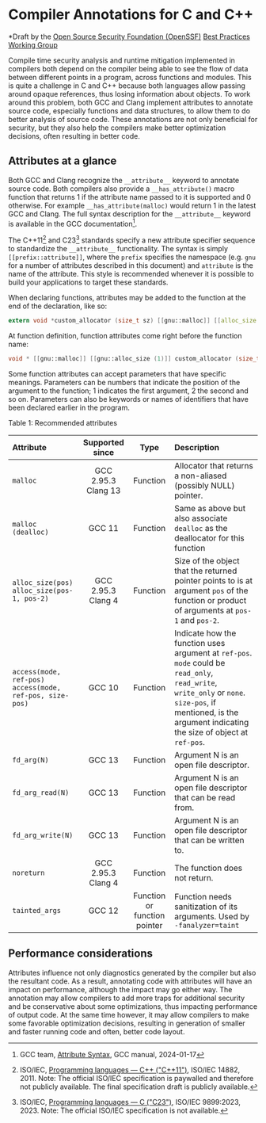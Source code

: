 # Compiler Annotations for C and C++

*Draft by the [Open Source Security Foundation (OpenSSF)](https://openssf.org) [Best Practices Working Group](https://best.openssf.org/)

Compile time security analysis and runtime mitigation implemented in compilers both depend on the compiler being able to see the flow of data between different points in a program, across functions and modules. This is quite a challenge in C and C++ because both languages allow passing around opaque references, thus losing information about objects.  To work around this problem, both GCC and Clang implement attributes to annotate source code, especially functions and data structures, to allow them to do better analysis of source code.  These annotations are not only beneficial for security, but they also help the compilers make better optimization decisions, often resulting in better code.

## Attributes at a glance

Both GCC and Clang recognize the `__attribute__` keyword to annotate source code.  Both compilers also provide a `__has_attribute()` macro function that returns 1 if the attribute name passed to it is supported and 0 otherwise.  For example `__has_attribute(malloc)` would return 1 in the latest GCC and Clang.  The full syntax description for the `__attribute__` keyword is available in the GCC documentation[^GCCATTR].

The C++11[^CPP11] and C23[^C23] standards specify a new attribute specifier sequence to standardize the `__attribute__` functionality. The syntax is simply `[[prefix::attribute]]`, where the `prefix` specifies the namespace (e.g. `gnu` for a number of attributes described in this document) and `attribute` is the name of the attribute. This style is recommended whenever it is possible to build your applications to target these standards.

When declaring functions, attributes may be added to the function at the end of the declaration, like so:

~~~c
extern void *custom_allocator (size_t sz) [[gnu::malloc]] [[alloc_size (1)]];
~~~

At function definition, function attributes come right before the function name:

~~~c
void * [[gnu::malloc]] [[gnu::alloc_size (1)]] custom_allocator (size_t sz);
~~~

Some function attributes can accept parameters that have specific meanings.  Parameters can be numbers that indicate the position of the argument to the function; 1 indicates the first argument, 2 the second and so on.  Parameters can also be keywords or names of identifiers that have been declared earlier in the program.

Table 1: Recommended attributes

| Attribute                                                      | Supported since         | Type                         | Description                                                                                                                                                                                                      |
|:-------------------------------------------------------------- |:-----------------------:|:----------------------------:|:---------------------------------------------------------------------------------------------------------------------------------------------------------------------------------------------------------------- |
| `malloc`                                                       | GCC 2.95.3<br/>Clang 13 | Function                     | Allocator that returns a non-aliased (possibly NULL) pointer.                                                                                                                                                    |
| `malloc (dealloc)`                                             | GCC 11                  | Function                     | Same as above but also associate `dealloc` as the deallocator for this function                                                                                                                                  |
| `alloc_size(pos)`<br/>`alloc_size(pos-1, pos-2)`               | GCC 2.95.3<br/>Clang 4  | Function                     | Size of the object that the returned pointer points to is at argument `pos` of the function or product of arguments at `pos-1` and `pos-2`.                                                                      |
| `access(mode, ref-pos)`<br/>`access(mode, ref-pos, size-pos)`  | GCC 10                  | Function                     | Indicate how the function uses argument at `ref-pos`.  `mode` could be `read_only`, `read_write`, `write_only` or `none`.  `size-pos`, if mentioned, is the argument indicating the size of object at `ref-pos`. |
| `fd_arg(N)`                                                    | GCC 13                  | Function                     | Argument N is an open file descriptor.                                                                                                                                                                           |
| `fd_arg_read(N)`                                               | GCC 13                  | Function                     | Argument N is an open file descriptor that can be read from.                                                                                                                                                     |
| `fd_arg_write(N)`                                              | GCC 13                  | Function                     | Argument N is an open file descriptor that can be written to.                                                                                                                                                    |
| `noreturn`                                                     | GCC 2.95.3<br/>Clang 4  | Function                     | The function does not return.                                                                                                                                                                                    |
| `tainted_args`                                                 | GCC 12                  | Function or function pointer | Function needs sanitization of its arguments. Used by `-fanalyzer=taint`                                                                                                                                         |

## Performance considerations

Attributes influence not only diagnostics generated by the compiler but also the resultant code. As a result, annotating code with attributes will have an impact on performance, although the impact may go either way.  The annotation may allow compilers to add more traps for additional security and be conservative about some optimizations, thus impacting performance of output code. At the same time however, it may allow compilers to make some favorable optimization decisions, resulting in generation of smaller and faster running code and often, better code layout.

[^GCCATTR]: GCC team, [Attribute Syntax](https://gcc.gnu.org/onlinedocs/gcc/Attribute-Syntax.html), GCC manual, 2024-01-17
[^CPP11]: ISO/IEC, [Programming languages — C++ ("C++11")](https://web.archive.org/web/20240112105643/https://www.open-std.org/jtc1/sc22/wg21/docs/papers/2013/n3797.pdf), ISO/IEC 14882, 2011. Note: The official ISO/IEC specification is paywalled and therefore not publicly available. The final specification draft is publicly available.
[^C23]: ISO/IEC, [Programming languages — C ("C23")](https://web.archive.org/web/20240105084047/https://open-std.org/JTC1/SC22/WG14/www/docs/n3096.pdf), ISO/IEC 9899:2023, 2023. Note: The official ISO/IEC specification is not available.
